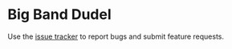 Big Band Dudel
==============

Use the [issue tracker](https://github.com/vilnius-leopold/big-band-dudel/issues) to report bugs and submit feature requests.